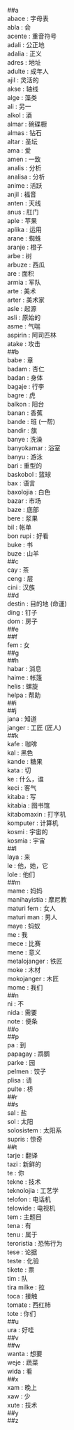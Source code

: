 ##a  
abace : 字母表  
abla : 会  
acente : 重音符号  
adali : 公正地  
adalia : 正义  
adres : 地址  
adulte : 成年人  
ajil : 灵活的  
akse : 轴线  
alge : 藻类  
ali : 另一  
alkol : 酒  
almar : 碗碟橱  
almas : 钻石  
altar : 圣坛  
ama : 爱  
amen : 一致  
analis : 分析  
analisa : 分析  
anime : 活跃  
anjil : 福音  
anten : 天线  
anus : 肛门  
aple : 苹果  
aplika : 运用  
arane : 蜘蛛  
aranje : 橙子  
arbe : 树  
arbuze : 西瓜  
are : 面积  
armia : 军队  
arte : 美术  
arter : 美术家  
asle : 起源  
asli : 原始的  
asme : 气喘  
aspirin : 阿司匹林  
atake : 攻击  
##b  
babe : 章  
badam : 杏仁  
badan : 身体  
bagaje : 行李  
bagre : 虎  
balkon : 阳台  
banan : 香蕉  
bande : 班  (一帮)  
bandir : 旗  
banye : 洗澡  
banyokamar : 浴室  
banyu : 游泳  
bari : 重型的  
baskobol : 篮球  
bax : 语言  
baxolojia : 白色  
bazar : 市场  
baze : 底部  
bere : 浆果  
bil : 帐单   
bon rupi : 好看  
buke : 书  
buze : 山羊   
##c  
cay : 茶  
ceng : 层  
cini : 汉族  
##d  
destin : 目的地 (命運)  
ding : 钉子   
dom : 房子  
##e  
##f  
fem : 女  
##g  
##h  
habar : 消息  
haime : 帐篷  
helis : 螺旋  
helpa : 帮助  
##i  
##j  
jana : 知道  
janger : 工匠 (匠人)  
##k  
kafe : 咖啡  
kal : 黑色  
kande : 糖果  
kata : 切  
ke : 什么，谁  
keci : 客气  
kitaba : 写  
kitabia : 图书馆  
kitabomaxin : 打字机  
komputer : 计算机  
kosmi : 宇宙的  
kosmia : 宇宙  
##l  
laya : 来  
le : 他，她，它  
lole : 他们  
##m  
mame : 妈妈  
manihayistia : 摩尼教   
maturi fem : 女人  
maturi man : 男人  
maye : 蚂蚁   
me : 我  
mece : 比赛  
mene : 意义  
metalojanger : 铁匠  
moke : 木材  
mokojanger : 木匠  
mome : 我们  
##n  
ni : 不  
nida : 需要  
note : 便条  
##o  
##p  
pa : 到  
papagay : 鹉鹦  
parke : 园  
pelmen : 饺子   
plisa : 请  
pulte : 桥  
##r  
##s  
sal : 盐   
sol : 太阳  
solosistem : 太阳系  
supris : 惊奇  
##t  
tarje : 翻译  
tazi : 新鲜的  
te : 你  
tekne : 技术  
teknolojia : 工艺学  
telofon : 电话机  
telowide : 电视机  
tem : 主题目  
tena : 有  
tenu : 属于  
teroristia : 恐怖行为  
tese : 论据  
teste : 化验  
tikete : 票  
tim : 队  
tira milke : 拉  
toca : 接触  
tomate : 西红柿  
tote : 你们  
##u  
ura : 好哇   
##v  
##w  
wanta : 想要  
weje : 蔬菜  
wida : 看  
##x  
xam : 晚上  
xaw : 少  
xute : 技术  
##y  
##z  
